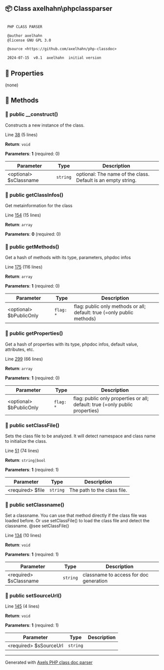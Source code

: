 ## 📦 Class axelhahn\phpclassparser

```txt

 PHP CLASS PARSER

 @author axelhahn
 @license GNU GPL 3.0

 @source <https://github.com/axelhahn/php-classdoc>

 2024-07-15  v0.1  axelhahn  initial version

```

## 🔶 Properties

(none)

## 🔷 Methods

### 🔹 public __construct()

Constructs a new instance of the class.

Line [38](https://github.com/axelhahn/php-classdoc//blob/main/src/phpclass-parser.class.php#L38) (5 lines)

**Return**: `void`

**Parameters**: **1** (required: 0)

| Parameter | Type | Description
|--         |--    |--
| \<optional\> $sClassname | `string` | optional: The name of the class. Default is an empty string.

### 🔹 public getClassInfos()

Get metainformation for the class

Line [154](https://github.com/axelhahn/php-classdoc//blob/main/src/phpclass-parser.class.php#L154) (15 lines)

**Return**: `array`

**Parameters**: **0** (required: 0)

### 🔹 public getMethods()

Get a hash of methods with its type, parameters, phpdoc infos

Line [175](https://github.com/axelhahn/php-classdoc//blob/main/src/phpclass-parser.class.php#L175) (116 lines)

**Return**: `array`

**Parameters**: **1** (required: 0)

| Parameter | Type | Description
|--         |--    |--
| \<optional\> $bPublicOnly | `flag: *` | flag: public only methods or all; default: true (=only public methods)

### 🔹 public getProperties()

Get a hash of properties with its type, phpdoc infos, default value, attributes, etc.

Line [299](https://github.com/axelhahn/php-classdoc//blob/main/src/phpclass-parser.class.php#L299) (66 lines)

**Return**: `array`

**Parameters**: **1** (required: 0)

| Parameter | Type | Description
|--         |--    |--
| \<optional\> $bPublicOnly | `flag: *` | flag: public only properties or all; default: true (=only public properties)

### 🔹 public setClassFile()

Sets the class file to be analyzed.
 It will detect namespace and class name to initialize the class.

Line [51](https://github.com/axelhahn/php-classdoc//blob/main/src/phpclass-parser.class.php#L51) (74 lines)

**Return**: `string|bool`

**Parameters**: **1** (required: 1)

| Parameter | Type | Description
|--         |--    |--
| \<required\> $file | `string` | The path to the class file.

### 🔹 public setClassname()

Set a classname.
 You can use that method directly if the class file was loaded before.
 Or use setClassFile() to load the class file and detect the classname.
 @see setClassFile()

Line [134](https://github.com/axelhahn/php-classdoc//blob/main/src/phpclass-parser.class.php#L134) (10 lines)

**Return**: `void`

**Parameters**: **1** (required: 1)

| Parameter | Type | Description
|--         |--    |--
| \<required\> $sClassname | `string` | classname to access for doc generation

### 🔹 public setSourceUrl()



Line [145](https://github.com/axelhahn/php-classdoc//blob/main/src/phpclass-parser.class.php#L145) (4 lines)

**Return**: `void`

**Parameters**: **1** (required: 1)

| Parameter | Type | Description
|--         |--    |--
| \<required\> $sSourceUrl | `string` | 

---
Generated with [Axels PHP class doc parser](https://github.com/axelhahn/php-classdoc)
